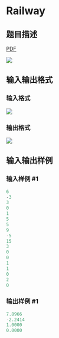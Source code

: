 # Railway

## 题目描述

[problemUrl]: https://uva.onlinejudge.org/index.php?option=com_onlinejudge&Itemid=8&category=14&page=show_problem&problem=1204

[PDF](https://uva.onlinejudge.org/external/102/p10263.pdf)

![](https://cdn.luogu.com.cn/upload/vjudge_pic/UVA10263/d1ed2bc8f6afb94a3375be336aad32cfe85ebff7.png)

## 输入输出格式

### 输入格式

![](https://cdn.luogu.com.cn/upload/vjudge_pic/UVA10263/0fd4a29d9984301031223bf689212916f95f04d5.png)

### 输出格式

![](https://cdn.luogu.com.cn/upload/vjudge_pic/UVA10263/ad9602b91fcd9a4d350a2007c6a9db61e5c5808a.png)

## 输入输出样例

### 输入样例 #1

```cpp
6
-3
3
0
1
5
5
9
-5
15
3
0
0
1
1
0
2
0
```


### 输出样例 #1

```cpp
7.8966
-2.2414
1.0000
0.0000
```


